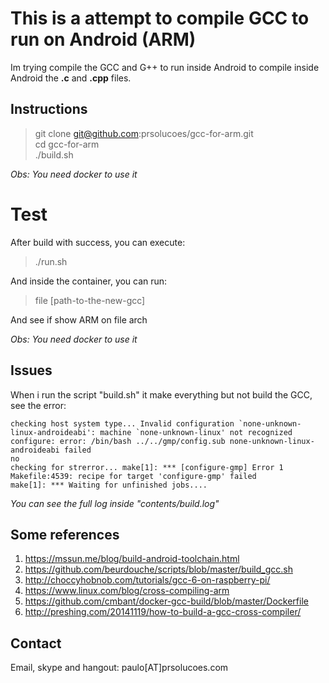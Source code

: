# This is a attempt to compile GCC to run on Android (ARM)

Im trying compile the GCC and G++ to run inside Android to compile inside Android the **.c** and **.cpp** files.

## Instructions

> git clone git@github.com:prsolucoes/gcc-for-arm.git  
> cd gcc-for-arm  
> ./build.sh  

*Obs: You need docker to use it*

# Test

After build with success, you can execute:

> ./run.sh  

And inside the container, you can run:

> file [path-to-the-new-gcc]

And see if show ARM on file arch
  
 *Obs: You need docker to use it*

## Issues  

When i run the script "build.sh" it make everything but not build the GCC, see the error:

```
checking host system type... Invalid configuration `none-unknown-linux-androideabi': machine `none-unknown-linux' not recognized
configure: error: /bin/bash ../../gmp/config.sub none-unknown-linux-androideabi failed
no
checking for strerror... make[1]: *** [configure-gmp] Error 1
Makefile:4539: recipe for target 'configure-gmp' failed
make[1]: *** Waiting for unfinished jobs....
```

*You can see the full log inside "contents/build.log"*

## Some references

1. https://mssun.me/blog/build-android-toolchain.html
2. https://github.com/beurdouche/scripts/blob/master/build_gcc.sh
3. http://choccyhobnob.com/tutorials/gcc-6-on-raspberry-pi/
4. https://www.linux.com/blog/cross-compiling-arm
5. https://github.com/cmbant/docker-gcc-build/blob/master/Dockerfile
6. http://preshing.com/20141119/how-to-build-a-gcc-cross-compiler/

## Contact

Email, skype and hangout: paulo[AT]prsolucoes.com

